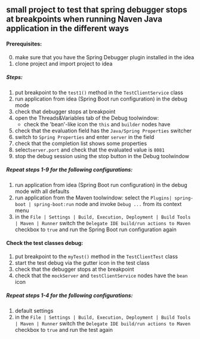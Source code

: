## small project to test that spring debugger stops at breakpoints when running Naven Java application in the different ways

#### Prerequisites:

0. make sure that you have the Spring Debugger plugin installed in the idea
1. clone project and import project to idea

##### Steps:
1. put breakpoint to the `test1()` method in the `TestClientService` class
2. run application from idea (Spring Boot run configuration) in the debug mode
3. check that debugger stops at breakpoint
4. open the Threads&Variables tab of the Debug toolwindow:
    - check the 'bean'-like icon the `this` and `builder` nodes have
5. check that the evaluation field has the `Java/Spring Properties` switcher
6. switch to `Spring Properties` and enter `server` in the field
7. check that the completion list shows some properties
8. select`server.port` and check that the evaluated value is `8081`
9. stop the debug session using the stop button in the Debug toolwindow

##### Repeat steps 1-9 for the following configurations:

1. run application from idea (Spring Boot run configuration) in the debug mode with all defaults
2. run application from the Maven toolwindow: select the  `Plugins| spring-boot | spring-boot:run` node and invoke `Debug ...` from its context menu
3. in the `File | Settings | Build, Execution, Deployment | Build Tools | Maven | Runner` switch the `Delegate IDE build/run actions to Maven` checkbox to `true` and run the Spring Boot run configuration again


#### Check the test classes debug:
1. put breakpoint to the `myTest()` method in the `TestClientTest` class
2. start the test debug via the gutter icon in the test class
3. check that the debugger stops at the breakpoint
4. check that the `mockServer` and `testClientService` nodes have the `bean` icon

#####  Repeat steps 1-4 for the following configurations:
1. default settings
2. in the `File | Settings | Build, Execution, Deployment | Build Tools | Maven | Runner` switch the `Delegate IDE build/run actions to Maven` checkbox to `true` and run the test again

[//]: # (3. run the test from the Maven toolwindow: select the  `test` lifecycle node and invoke `Debug ...` from its context menu - this option doesn't work now)